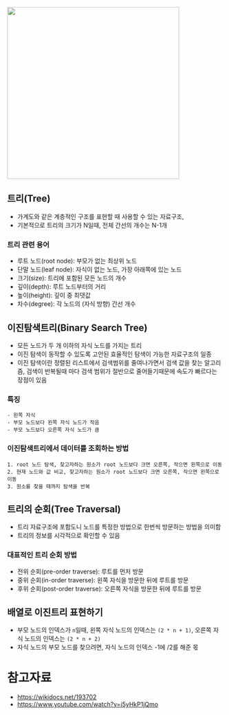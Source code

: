 <img src="https://wikidocs.net/images/page/193817/img053.png" width="400px">

## 트리(Tree)

- 가계도와 같은 계층적인 구조를 표현할 때 사용할 수 있는 자료구조,
- 기본적으로 트리의 크기가 N일때, 전체 간선의 개수는 N-1개

### 트리 관련 용어

- 루트 노드(root node): 부모가 없는 최상위 노드
- 단말 노드(leaf node): 자식이 없는 노드, 가장 아래쪽에 있는 노드
- 크기(size): 트리에 포함된 모든 노드의 개수
- 깊이(depth): 루트 노드부터의 거리
- 높이(height): 깊이 중 최댓값
- 차수(degree): 각 노드의 (자식 방향) 간선 개수

## 이진탐색트리(Binary Search Tree)

- 모든 노드가 두 개 이하의 자식 노드를 가지는 트리
- 이진 탐색이 동작할 수 있도록 고안된 효율적인 탐색이 가능한 자료구조의 일종
- 이진 탐색이란 정렬된 리스트에서 검색범위를 줄여나가면서 검색 값을 찾는 알고리즘,
  검색이 반복될때 마다 검색 범위가 절반으로 줄어들기때문에 속도가 빠르다는 장점이 있음

### 특징

    - 왼쪽 자식
    - 부모 노드보다 왼쪽 자식 노드가 작음
    - 부모 노드보다 오른쪽 자식 노드가 큼

### 이진탐색트리에서 데이터를 조회하는 방법

    1. root 노드 탐색, 찾고자하는 원소가 root 노드보다 크면 오른쪽, 작으면 왼쪽으로 이동
    2. 현재 노드와 값 비교, 찾고자하는 원소가 root 노드보다 크면 오른쪽, 작으면 왼쪽으로 이동
    3. 원소를 찾을 때까지 탐색을 반복

## 트리의 순회(Tree Traversal)

- 트리 자료구조에 포함도니 노드를 특정한 방법으로 한번씩 방문하는 방법을 의미함
- 트리의 정보를 시각적으로 확인할 수 있음

### 대표적인 트리 순회 방법

- 전위 순회(pre-order traverse): 루트를 먼저 방문
- 중위 순회(in-order traverse): 왼쪽 자식을 방문한 뒤에 루트를 방문
- 후위 순회(post-order traverse): 오른쪽 자식을 방문한 뒤에 루트를 방문

## 배열로 이진트리 표현하기

- 부모 노드의 인덱스가 `n`일때, 왼쪽 자식 노드의 인덱스는 `(2 * n + 1)`, 오른쪽 자식 노드의 인덱스는 `(2 * n + 2)`
- 자식 노드의 부모 노드를 찾으려면, 자식 노드의 인덱스 -1에 /2를 해준 몫

# 참고자료

- https://wikidocs.net/193702
- https://www.youtube.com/watch?v=i5yHkP1jQmo
